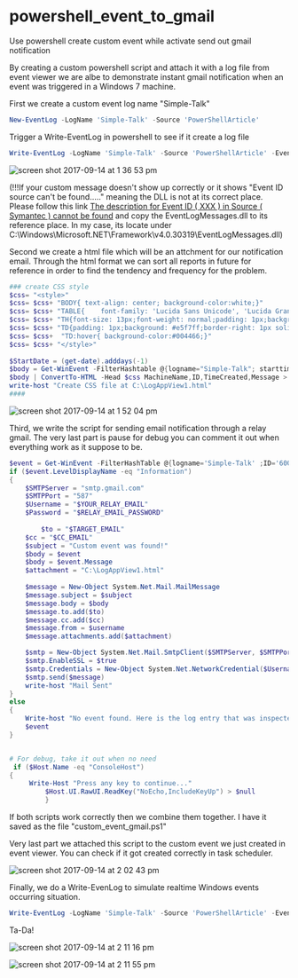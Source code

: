 # powershell_event_to_gmail
Use powershell create custom event while activate send out gmail notification

By creating a custom powershell script and attach it with a log file from event viewer we are albe to demonstrate instant gmail notification when an event was triggered in a Windows 7 machine.

First we create a custom event log name "Simple-Talk"

```powershell
New-EventLog -LogName 'Simple-Talk' -Source 'PowerShellArticle'
```

Trigger a Write-EventLog in powershell to see if it create a log file

```powershell
Write-EventLog -LogName 'Simple-Talk' -Source 'PowerShellArticle' -EventId 60000 -EntryType Information -Message 'test'
```

![screen shot 2017-09-14 at 1 36 53 pm](https://user-images.githubusercontent.com/5915590/30447486-eaf2e464-9951-11e7-869c-3fd3e5c63492.png)

(!!!If your custom message doesn't show up correctly or it shows "Event ID source can't be found....." meaning the DLL is not at its correct place. Please follow this link [The description for Event ID ( XXX ) in Source ( Symantec ) cannot be found](https://support.symantec.com/en_US/article.TECH99678.html) and copy the EventLogMessages.dll to its reference place. In my case, its locate under C:\Windows\Microsoft.NET\Framework\v4.0.30319\EventLogMessages.dll)

Second we create a html file which will be an attchment for our notification email. Through the html format we can sort all reports in future for reference in order to find the tendency and frequency for the problem.

```powershell
### create CSS style
$css= "<style>"
$css= $css+ "BODY{ text-align: center; background-color:white;}"
$css= $css+ "TABLE{    font-family: 'Lucida Sans Unicode', 'Lucida Grande', Sans-Serif;font-size: 12px;margin: 10px;width: 100%;text-align: center;border-collapse: collapse;border-top: 7px solid #004466;border-bottom: 7px solid #004466;}"
$css= $css+ "TH{font-size: 13px;font-weight: normal;padding: 1px;background: #cceeff;border-right: 1px solid #004466;border-left: 1px solid #004466;color: #004466;}"
$css= $css+ "TD{padding: 1px;background: #e5f7ff;border-right: 1px solid #004466;border-left: 1px solid #004466;color: #669;hover:black;}"
$css= $css+  "TD:hover{ background-color:#004466;}"
$css= $css+ "</style>" 
 
$StartDate = (get-date).adddays(-1) 
$body = Get-WinEvent -FilterHashtable @{logname="Simple-Talk"; starttime=$StartDate} -ErrorAction SilentlyContinue
$body | ConvertTo-HTML -Head $css MachineName,ID,TimeCreated,Message > C:\LogAppView1.html 
write-host "Create CSS file at C:\LogAppView1.html"
####
```

![screen shot 2017-09-14 at 1 52 04 pm](https://user-images.githubusercontent.com/5915590/30448269-f359d4da-9953-11e7-8477-5dbc870f7f71.png)

Third, we write the script for sending email notification through a relay gmail. The very last part is pause for debug you can comment it out when everything work as it suppose to be.

```powershell
$event = Get-WinEvent -FilterHashTable @{logname='Simple-Talk' ;ID='60000'} -MaxEvents 1 
if ($event.LevelDisplayName -eq "Information") 
{
	$SMTPServer = "smtp.gmail.com"
	$SMTPPort = "587" 
	$Username = "$YOUR_RELAY_EMAIL"
	$Password = "$RELAY_EMAIL_PASSWORD"
	
        $to = "$TARGET_EMAIL"                                                                                                                         
	$cc = "$CC_EMAIL"
	$subject = "Custom event was found!"                                                                                                                                 
	$body = $event
	$body = $event.Message
	$attachment = "C:\LogAppView1.html"            
  
	$message = New-Object System.Net.Mail.MailMessage                                                                                                                     
	$message.subject = $subject
	$message.body = $body                                                                                                                                      
	$message.to.add($to)
	$message.cc.add($cc)                                                                                                                                       
	$message.from = $username
	$message.attachments.add($attachment)   

	$smtp = New-Object System.Net.Mail.SmtpClient($SMTPServer, $SMTPPort);                                                                                     
	$smtp.EnableSSL = $true
	$smtp.Credentials = New-Object System.Net.NetworkCredential($Username, $Password);                                                                         
	$smtp.send($message)
	write-host "Mail Sent" 
}
else
{
    Write-host "No event found. Here is the log entry that was inspected:"
    $event
}


# For debug, take it out when no need                                                                                                     
 if ($Host.Name -eq "ConsoleHost")                                                                                                                               
{                                                                                
     Write-Host "Press any key to continue..."                                                                                                                   
         $Host.UI.RawUI.ReadKey("NoEcho,IncludeKeyUp") > $null                                                                                                       
         }      
```

If both scripts work correctly then we combine them together. I have it saved as the file "custom_event_gmail.ps1"

Very last part we attached this script to the custom event we just created in event viewer. You can check if it got created correctly in task scheduler.

![screen shot 2017-09-14 at 2 02 43 pm](https://user-images.githubusercontent.com/5915590/30449806-d8b9de98-9955-11e7-90c4-bc39df82f50a.png)

Finally, we do a Write-EvenLog to simulate realtime Windows events occurring situation.  

```powershell
Write-EventLog -LogName 'Simple-Talk' -Source 'PowerShellArticle' -EventId 60000 -EntryType Information -Message 'It works!!!' 
```

Ta-Da!

![screen shot 2017-09-14 at 2 11 16 pm](https://user-images.githubusercontent.com/5915590/30450336-04eb32d6-9957-11e7-9404-56f8e0687811.png)

![screen shot 2017-09-14 at 2 11 55 pm](https://user-images.githubusercontent.com/5915590/30450775-8b8c5572-9957-11e7-8212-219f253beb67.png)



